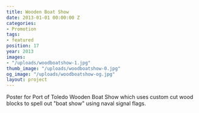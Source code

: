 ```yaml
---
title: Wooden Boat Show
date: 2013-01-01 00:00:00 Z
categories:
- Promotion
tags:
- featured
position: 17
year: 2013
images:
- "/uploads/woodboatshow-1.jpg"
thumb_image: "/uploads/woodboatshow-0.jpg"
og_image: "/uploads/woodboatshow-og.jpg"
layout: project
---
```


Poster for Port of Toledo Wooden Boat Show which uses custom cut wood blocks to spell out "boat show" using naval signal flags.
